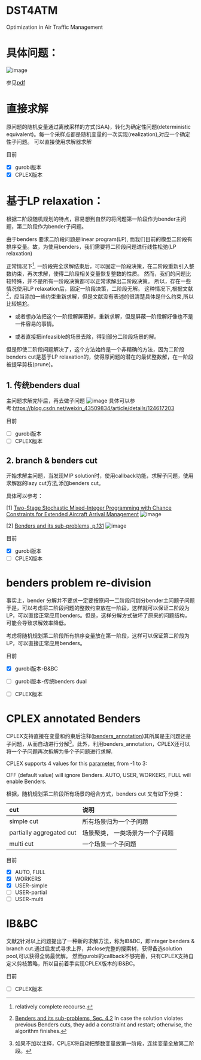 # DST4ATM
Optimization in Air Traffic Management
# 具体问题：
![image](https://github.com/Duzhuoming/DST4ATM/assets/65158088/f74b08e7-ec86-4a37-a1bf-dc4cd25c4a5a)

参见[pdf](https://github.com/Duzhuoming/DST4ATM/blob/c6c62bffd5eb14bc0592e5127c67f2698d938df4/Integrated%20runway%20scheduling%20under%20operational%20time%20uncertainty.pdf)

# 直接求解

原问题的随机变量通过离散采样的方式(SAA)，转化为确定性问题(deterministic equivalent)。每一个采样点都是随机变量的一次实现(realization),对应一个确定性子问题。
可以直接使用求解器求解

目前
- [x] gurobi版本
- [x] CPLEX版本
# 基于LP relaxation：
根据二阶段随机规划的特点，容易想到自然的将问题第一阶段作为bender主问题，第二阶段作为bender子问题。

由于benders 要求二阶段问题是linear program(LP), 而我们目前的模型二阶段有排序变量。故，为使用benders，我们需要将二阶段问题进行线性松弛(LP relaxation)

正常情况下[^1], 一阶段完全求解结束后，可以固定一阶段决策，在二阶段重新引入整数约束，再次求解，使得二阶段相关变量恢复整数的性质。
然而，我们的问题比较特殊，并不是所有一阶段决策都可以正常求解出二阶段决策。 所以，存在一些情况使用LP relaxation后，固定一阶段决策，二阶段无解。
这种情况下,根据文献[^2]，应当添加一些约束重新求解，但是文献没有表述的很清楚具体是什么约束,所以比较尴尬。

* 或者想办法把这个一阶段解屏蔽掉，重新求解，但是屏蔽一阶段解好像也不是一件容易的事情。

* 或者直接把infeasible的场景去除，得到部分二阶段场景的解。

但是即使二阶段问题解决了，这个方法始终是一个非精确的方法，因为二阶段benders cut是基于LP relaxation的，使得原问题的潜在的最优整数解，在一阶段被提早剪枝(prune)。
## 1. 传统benders dual
主问题求解完毕后，再去做子问题
![image](https://github.com/Duzhuoming/DST4ATM/assets/65158088/903515f1-4492-49ad-9176-dbe254a8fae3)
具体可以参考:https://blog.csdn.net/weixin_43509834/article/details/124617203

目前
- [ ] gurobi版本
- [ ] CPLEX版本
## 2. branch & benders cut
开始求解主问题，当发现MIP solution时，使用callback功能，求解子问题，使用求解器的lazy cut方法,添加benders cut。

具体可以参考：

[1] [Two-Stage Stochastic Mixed-Integer Programming with Chance Constraints for Extended Aircraft Arrival Management](https://doi.org/10.1287/trsc.2020.0991)
![image](https://github.com/Duzhuoming/DST4ATM/assets/65158088/8e9a326a-aeb8-4dcc-b29a-003f06abd657)

[2] [Benders and its sub-problems, p.131][ref1]
![image](https://github.com/Duzhuoming/DST4ATM/assets/65158088/3b071d51-9db6-43e0-ac7d-b76640c74617)

目前
- [x] gurobi版本
- [ ] CPLEX版本

# benders problem re-division  

事实上，bender 分解并不要求一定要按原问一二阶段问划分bender主问题子问题
于是，可以考虑将二阶段问题的整数约束放在一阶段，这样就可以保证二阶段为LP，可以直接正常应用benders。但是，这样分解方式破坏了原来的问题结构，可能会导致求解效率降低。

考虑将随机规划第二阶段所有排序变量放在第一阶段，这样可以保证第二阶段为LP，可以直接正常应用benders。

目前
- [x] gurobi版本-B&BC
- [ ] gurobi版本-传统benders dual
- [ ] CPLEX版本



# CPLEX annotated Benders
CPLEX支持直接在变量和约束后注释([benders_annotation][ref2])其所属是主问题还是子问题，从而自动进行分解[^3]。此外，利用benders_annotation，CPLEX还可以将一个子问题再次拆解为多个子问题进行求解.

CPLEX supports 4 values for this [parameter][ref3], from -1 to 3:

OFF (default value) will ignore Benders.
AUTO, USER, WORKERS, FULL will enable Benders.

根据，随机规划第二阶段所有场景的组合方式，benders cut 又有如下分类：

| cut                      | 说明               |
|:-------------------------|:-----------------|
| simple cut               | 所有场景归为一个子问题      |
| partially aggregated cut | 场景聚类， 一类场景为一个子问题 |
| multi cut                | 一个场景一个子问题        |



目前
- [x] AUTO, FULL
- [x] WORKERS
- [x] USER-simple
- [ ] USER-partial
- [ ] USER-multi

# IB&BC
文献[2][ref1]针对以上问题提出了一种新的求解方法，称为IB&BC，即integer benders & branch cut.通过启发式寻求上界，并close完整的搜索树，获得备选solution pool,可以获得全局最优解。
然而gurobi的callback不够完善，只有CPLEX支持自定义剪枝策略，所以目前着手实现CPLEX版本的IB&BC。

目前
- [ ] CPLEX版本



[ref1]:https://openresearch-repository.anu.edu.au/bitstream/1885/203507/1/thesis.pdf
[ref2]:https://github.com/IBMDecisionOptimization/docplex-examples/blob/master/examples/mp/jupyter/Benders_decomposition.ipynb
[ref3]:https://www.ibm.com/docs/zh/icos/22.1.1?topic=parameters-benders-strategy
[^1]: relatively complete recourse.
[^2]:[Benders and its sub-problems, Sec. 4.2][ref1] In case the solution violates previous Benders cuts, they add a constraint and restart; otherwise, the algorithm finishes.
[^3]:如果不加以注释，CPLEX将自动把整数变量放第一阶段，连续变量全放第二阶段。
